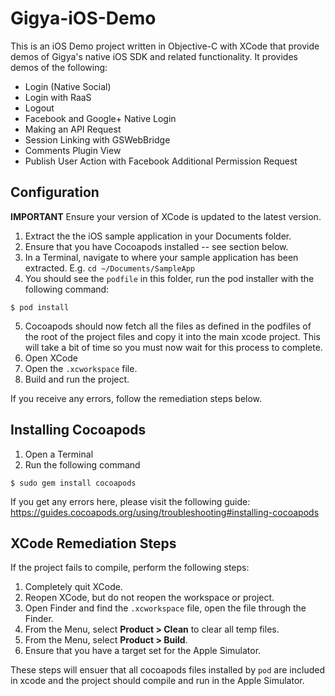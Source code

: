# Gigya-iOS-Demo

This is an iOS Demo project written in Objective-C with XCode that provide demos of Gigya's native iOS SDK and related functionality. It provides demos of the following:

 * Login (Native Social)
 * Login with RaaS
 * Logout
 * Facebook and Google+ Native Login
 * Making an API Request
 * Session Linking with GSWebBridge
 * Comments Plugin View
 * Publish User Action with Facebook Additional Permission Request
 
## Configuration
**IMPORTANT** Ensure your version of XCode is updated to the latest version. 

1. Extract the the iOS sample application in your Documents folder.
2. Ensure that you have Cocoapods installed -- see section below.
3. In a Terminal, navigate to where your sample application has been extracted. E.g. ```cd ~/Documents/SampleApp```
4. You should see the ```podfile``` in this folder, run the pod installer with the following command:
```shell
$ pod install
````
5. Cocoapods should now fetch all the files as defined in the podfiles of the root of the project files and copy it into the main xcode project. This will take a bit of time so you must now wait for this process to complete.
6. Open XCode
7. Open the ```.xcworkspace``` file. 
8. Build and run the project. 

If you receive any errors, follow the remediation steps below.

## Installing Cocoapods
1. Open a Terminal
2. Run the following command
```shell
$ sudo gem install cocoapods
```
If you get any errors here, please visit the following guide: https://guides.cocoapods.org/using/troubleshooting#installing-cocoapods

## XCode Remediation Steps
If the project fails to compile, perform the following steps:

1. Completely quit XCode.
2. Reopen XCode, but do not reopen the workspace or project.
3. Open Finder and find the ```.xcworkspace``` file, open the file through the Finder.
4. From the Menu, select **Product > Clean** to clear all temp files.
5. From the Menu, select **Product > Build**. 
6. Ensure that you have a target set for the Apple Simulator.

These steps will ensuer that all cocoapods files installed by ```pod``` are included in xcode and the project should compile and run in the Apple Simulator.
